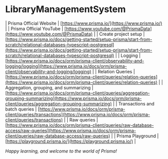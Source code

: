 # LibraryManagementSystem


| Prisma Official Website | [https://www.prisma.io/](https://www.prisma.io/) |
| Prisma Official YouTube | [https://www.youtube.com/@PrismaData](https://www.youtube.com/@PrismaData) |
| Create project setup | [https://www.prisma.io/docs/getting-started/setup-prisma/start-from-scratch/relational-databases-typescript-postgresql](https://www.prisma.io/docs/getting-started/setup-prisma/start-from-scratch/relational-databases-typescript-postgresql) |
| Logging | [https://www.prisma.io/docs/orm/prisma-client/observability-and-logging/logging](https://www.prisma.io/docs/orm/prisma-client/observability-and-logging/logging) |
| Relation Queries | [https://www.prisma.io/docs/orm/prisma-client/queries/relation-queries](https://www.prisma.io/docs/orm/prisma-client/queries/relation-queries) |
| Aggregation, grouping, and summarizing | [https://www.prisma.io/docs/orm/prisma-client/queries/aggregation-grouping-summarizing](https://www.prisma.io/docs/orm/prisma-client/queries/aggregation-grouping-summarizing) |
| Transactions and batch queries | [https://www.prisma.io/docs/orm/prisma-client/queries/transactions](https://www.prisma.io/docs/orm/prisma-client/queries/transactions) |
| Raw queries | [https://www.prisma.io/docs/orm/prisma-client/queries/raw-database-access/raw-queries](https://www.prisma.io/docs/orm/prisma-client/queries/raw-database-access/raw-queries) |
| Prisma Playground | [https://playground.prisma.io/](https://playground.prisma.io/) |



*Happy learning, and welcome to the world of Prisma!*

 
 
